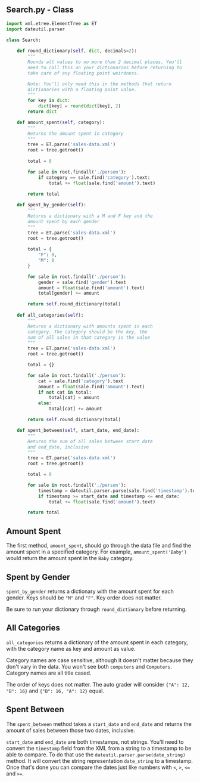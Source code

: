 ## Search.py - Class

```python
import xml.etree.ElementTree as ET 
import dateutil.parser

class Search:
    
    def round_dictionary(self, dict, decimals=2):
        """
        Rounds all values to no more than 2 decimal places. You'll
        need to call this on your dictionaries before returning to
        take care of any floating point weirdness.

        Note: You'll only need this in the methods that return
        dictionaries with a floating point value. 
        """
        for key in dict:
            dict[key] = round(dict[key], 2)
        return dict 

    def amount_spent(self, category):
        """
        Returns the amount spent in category
        """
        tree = ET.parse('sales-data.xml')
        root = tree.getroot()
            
        total = 0

        for sale in root.findall('./person'):
            if category == sale.find('category').text:
                total += float(sale.find('amount').text)

        return total
            
    def spent_by_gender(self):
        """
        Returns a dictionary with a M and F key and the
        amount spent by each gender
        """
        tree = ET.parse('sales-data.xml')
        root = tree.getroot()
        
        total = {
            "F": 0,
            "M": 0
        }

        for sale in root.findall('./person'):
            gender = sale.find('gender').text
            amount = float(sale.find('amount').text)
            total[gender] += amount

        return self.round_dictionary(total)
        
    def all_categories(self):
        """
        Returns a dictionary with amounts spent in each
        category. The category should be the key, the
        sum of all sales in that category is the value
        """
        tree = ET.parse('sales-data.xml')
        root = tree.getroot()

        total = {}

        for sale in root.findall('./person'):
            cat = sale.find('category').text
            amount = float(sale.find('amount').text)
            if not cat in total:
                total[cat] = amount
            else:
                total[cat] += amount

        return self.round_dictionary(total)

    def spent_between(self, start_date, end_date):
        """
        Returns the sum of all sales between start_date
        and end_date, inclusive
        """
        tree = ET.parse('sales-data.xml')
        root = tree.getroot()

        total = 0

        for sale in root.findall('./person'):
            timestamp = dateutil.parser.parse(sale.find('timestamp').text)
            if timestamp >= start_date and timestamp <= end_date:
                total += float(sale.find('amount').text)

        return total
```

## Amount Spent
The first method, `amount_spent`, should go through the data file and find the amount spent in a specified category. For example, `amount_spent('Baby')` would return the amount spent in the `Baby` category.

## Spent by Gender
`spent_by_gender` returns a dictionary with the amount spent for each gender. Keys should be `"M"` and `"F"`.  Key order does not matter. 

Be sure to run your dictionary through `round_dictionary` before returning. 

## All Categories
`all_categories` returns a dictionary of the amount spent in each category, with the category name as key and amount as value. 

Category names are case sensitive, although it doesn't matter because they don't vary in the data. You won't see both `computers` and `Computers`. Category names are all title cased.

The order of keys does not matter. The auto grader will consider `{"A": 12, "B": 16}` and `{"B": 16, "A": 12}` equal. 

## Spent Between
The `spent_between` method takes a `start_date` and `end_date` and returns the amount of sales between those two dates, inclusive.

`start_date` and `end_date` are both timestamps, not strings. You'll need to convert the `timestamp` field from the XML from a string to a timestamp to be able to compare. To do that use the `dateutil.parser.parse(date_string)` method. It will convert the string representation `date_string` to a timestamp. Once that's done you can compare the dates just like numbers with `<`, `>`, `<=` and `>=`.
